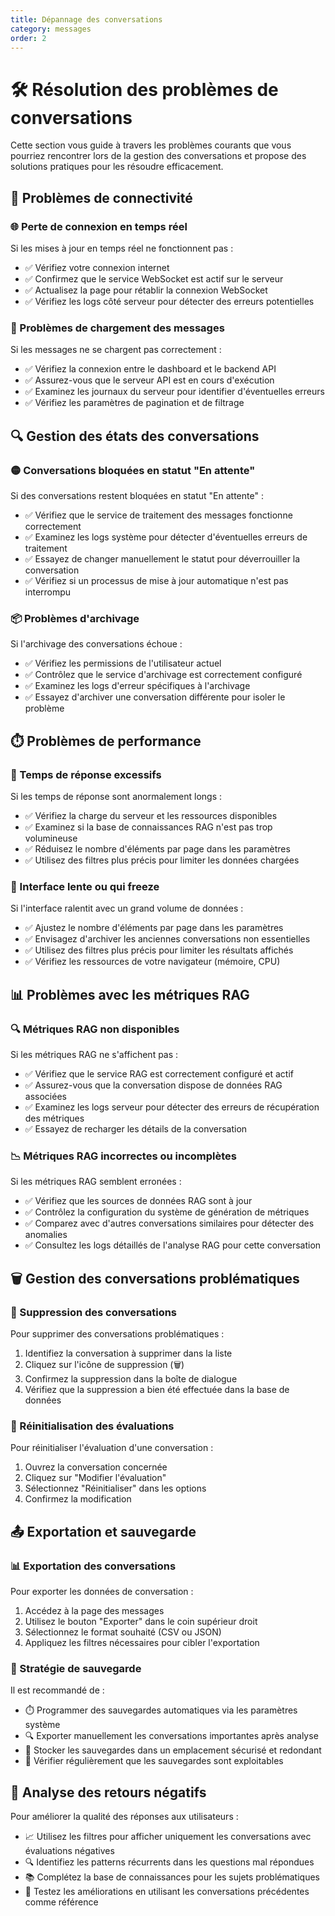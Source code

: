 ```yaml
---
title: Dépannage des conversations
category: messages
order: 2
---
```


# 🛠️ Résolution des problèmes de conversations

Cette section vous guide à travers les problèmes courants que vous pourriez rencontrer lors de la gestion des conversations et propose des solutions pratiques pour les résoudre efficacement.

## 🔄 Problèmes de connectivité

### 🌐 Perte de connexion en temps réel
Si les mises à jour en temps réel ne fonctionnent pas :
- ✅ Vérifiez votre connexion internet
- ✅ Confirmez que le service WebSocket est actif sur le serveur
- ✅ Actualisez la page pour rétablir la connexion WebSocket
- ✅ Vérifiez les logs côté serveur pour détecter des erreurs potentielles

### 🚫 Problèmes de chargement des messages
Si les messages ne se chargent pas correctement :
- ✅ Vérifiez la connexion entre le dashboard et le backend API
- ✅ Assurez-vous que le serveur API est en cours d'exécution
- ✅ Examinez les journaux du serveur pour identifier d'éventuelles erreurs
- ✅ Vérifiez les paramètres de pagination et de filtrage

## 🔍 Gestion des états des conversations

### 🟡 Conversations bloquées en statut "En attente"
Si des conversations restent bloquées en statut "En attente" :
- ✅ Vérifiez que le service de traitement des messages fonctionne correctement
- ✅ Examinez les logs système pour détecter d'éventuelles erreurs de traitement
- ✅ Essayez de changer manuellement le statut pour déverrouiller la conversation
- ✅ Vérifiez si un processus de mise à jour automatique n'est pas interrompu

### 📦 Problèmes d'archivage
Si l'archivage des conversations échoue :
- ✅ Vérifiez les permissions de l'utilisateur actuel
- ✅ Contrôlez que le service d'archivage est correctement configuré
- ✅ Examinez les logs d'erreur spécifiques à l'archivage
- ✅ Essayez d'archiver une conversation différente pour isoler le problème

## ⏱️ Problèmes de performance

### 🐢 Temps de réponse excessifs
Si les temps de réponse sont anormalement longs :
- ✅ Vérifiez la charge du serveur et les ressources disponibles
- ✅ Examinez si la base de connaissances RAG n'est pas trop volumineuse
- ✅ Réduisez le nombre d'éléments par page dans les paramètres
- ✅ Utilisez des filtres plus précis pour limiter les données chargées

### 📱 Interface lente ou qui freeze
Si l'interface ralentit avec un grand volume de données :
- ✅ Ajustez le nombre d'éléments par page dans les paramètres
- ✅ Envisagez d'archiver les anciennes conversations non essentielles
- ✅ Utilisez des filtres plus précis pour limiter les résultats affichés
- ✅ Vérifiez les ressources de votre navigateur (mémoire, CPU)

## 📊 Problèmes avec les métriques RAG

### 🔍 Métriques RAG non disponibles
Si les métriques RAG ne s'affichent pas :
- ✅ Vérifiez que le service RAG est correctement configuré et actif
- ✅ Assurez-vous que la conversation dispose de données RAG associées
- ✅ Examinez les logs serveur pour détecter des erreurs de récupération des métriques
- ✅ Essayez de recharger les détails de la conversation

### 📉 Métriques RAG incorrectes ou incomplètes
Si les métriques RAG semblent erronées :
- ✅ Vérifiez que les sources de données RAG sont à jour
- ✅ Contrôlez la configuration du système de génération de métriques
- ✅ Comparez avec d'autres conversations similaires pour détecter des anomalies
- ✅ Consultez les logs détaillés de l'analyse RAG pour cette conversation

## 🗑️ Gestion des conversations problématiques

### 🧹 Suppression des conversations
Pour supprimer des conversations problématiques :
1. Identifiez la conversation à supprimer dans la liste
2. Cliquez sur l'icône de suppression (🗑️)
3. Confirmez la suppression dans la boîte de dialogue
4. Vérifiez que la suppression a bien été effectuée dans la base de données

### 🔄 Réinitialisation des évaluations
Pour réinitialiser l'évaluation d'une conversation :
1. Ouvrez la conversation concernée
2. Cliquez sur "Modifier l'évaluation"
3. Sélectionnez "Réinitialiser" dans les options
4. Confirmez la modification

## 📤 Exportation et sauvegarde

### 📊 Exportation des conversations
Pour exporter les données de conversation :
1. Accédez à la page des messages
2. Utilisez le bouton "Exporter" dans le coin supérieur droit
3. Sélectionnez le format souhaité (CSV ou JSON)
4. Appliquez les filtres nécessaires pour cibler l'exportation

### 💾 Stratégie de sauvegarde
Il est recommandé de :
- ⏱️ Programmer des sauvegardes automatiques via les paramètres système
- 🔍 Exporter manuellement les conversations importantes après analyse
- 📂 Stocker les sauvegardes dans un emplacement sécurisé et redondant
- 🔄 Vérifier régulièrement que les sauvegardes sont exploitables

## 🔎 Analyse des retours négatifs

Pour améliorer la qualité des réponses aux utilisateurs :
- 📈 Utilisez les filtres pour afficher uniquement les conversations avec évaluations négatives
- 🔍 Identifiez les patterns récurrents dans les questions mal répondues
- 📚 Complétez la base de connaissances pour les sujets problématiques
- 🧪 Testez les améliorations en utilisant les conversations précédentes comme référence 